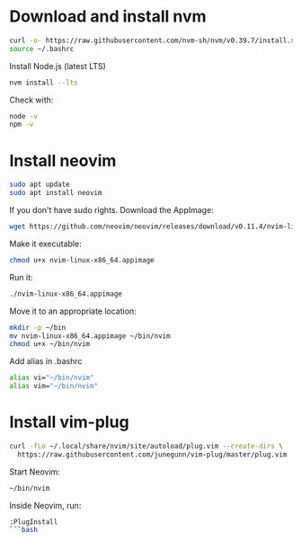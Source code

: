 # Download and install nvm
```bash
curl -o- https://raw.githubusercontent.com/nvm-sh/nvm/v0.39.7/install.sh | bash
source ~/.bashrc
```
Install Node.js (latest LTS)
```bash
nvm install --lts
```
Check with:
```bash
node -v
npm -v
```

# Install neovim
```bash
sudo apt update
sudo apt install neovim
```
If you don't have sudo rights. Download the AppImage:
```bash
wget https://github.com/neovim/neovim/releases/download/v0.11.4/nvim-linux-x86_64.appimage
```
Make it executable:
```bash
chmod u+x nvim-linux-x86_64.appimage
```
Run it:
```bash
./nvim-linux-x86_64.appimage
```
Move it to an appropriate location:
```bash
mkdir -p ~/bin
mv nvim-linux-x86_64.appimage ~/bin/nvim
chmod u+x ~/bin/nvim
```
Add alias in .bashrc
```bash
alias vi="~/bin/nvim"
alias vim="~/bin/nvim"
```
# Install vim-plug
```bash
curl -fLo ~/.local/share/nvim/site/autoload/plug.vim --create-dirs \
  https://raw.githubusercontent.com/junegunn/vim-plug/master/plug.vim
```
Start Neovim:
```bash
~/bin/nvim
```
Inside Neovim, run:
```bash
:PlugInstall
```bash

